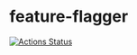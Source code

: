 # feature-flagger

[![Actions Status](https://github.com/JoachimR/chrome-ext-feature-flagger/workflows/Build%20and%20Test/badge.svg)](https://github.com/JoachimR/chrome-ext-feature-flagger/actions)
